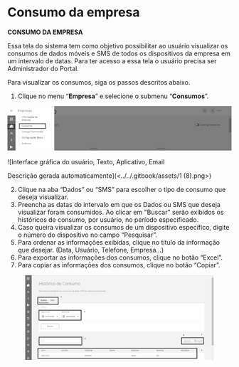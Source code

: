 # Consumo da empresa

**CONSUMO DA EMPRESA**

Essa tela do sistema tem como objetivo possibilitar ao usuário visualizar os consumos de dados móveis e SMS de todos os dispositivos da empresa em um intervalo de datas. Para ter acesso a essa tela o usuário precisa ser Administrador do Portal.

Para visualizar os consumos, siga os passos descritos abaixo.

1. Clique no menu “**Empresa**” e selecione o submenu “**Consumos**”.

![](<../../.gitbook/assets/0 (1) (1) (1).png>)

![Interface gráfica do usuário, Texto, Aplicativo, Email

Descrição gerada automaticamente](<../../.gitbook/assets/1 (8).png>)

2. Clique na aba “Dados” ou “SMS” para escolher o tipo de consumo que deseja visualizar.
3. Preencha as datas do intervalo em que os Dados ou SMS que deseja visualizar foram consumidos. Ao clicar em "Buscar" serão exibidos os históricos de consumo, por usuário, no período especificado.
4. Caso queira visualizar os consumos de um dispositivo específico, digite o número do dispositivo no campo “Pesquisar”.
5. Para ordenar as informações exibidas, clique no título da informação que desejar. (Data, Usuário, Telefone, Empresa...)
6. Para exportar as informações dos consumos, clique no botão “Excel”.
7. Para copiar as informações dos consumos, clique no botão “Copiar”.

<figure><img src="../../.gitbook/assets/image (9) (1).png" alt="" width="563"><figcaption></figcaption></figure>
